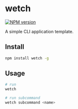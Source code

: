 # wetch

[![NPM version](https://img.shields.io/npm/v/wetch?color=%23c53635&label=%20)](https://www.npmjs.com/package/wetch)

A simple CLI application template.

## Install

```bash
npm install wetch -g
```

## Usage

```bash
# run
wetch

# run subcommand
wetch subcommand <name>
```
